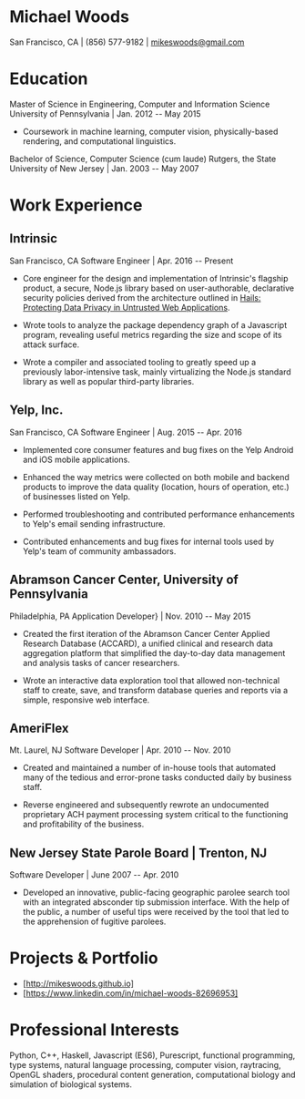 Michael Woods
=============

San Francisco, CA | (856) 577-9182 | mikeswoods@gmail.com

Education
=========

Master of Science in Engineering, Computer and Information Science
University of Pennsylvania | Jan. 2012 -- May 2015

* Coursework in machine learning, computer vision, physically-based rendering,
  and computational linguistics.

Bachelor of Science, Computer Science (cum laude)
Rutgers, the State University of New Jersey | Jan. 2003 -- May 2007

Work Experience
===============

Intrinsic
---------

San Francisco, CA
Software Engineer | Apr. 2016 -- Present

- Core engineer for the design and implementation of Intrinsic's flagship
  product, a secure, Node.js library based on user-authorable, declarative
  security policies derived from the architecture outlined
  in [Hails: Protecting Data Privacy in Untrusted Web Applications](https://www.usenix.org/node/170829).

- Wrote tools to analyze the package dependency graph of a Javascript program,
  revealing useful metrics regarding the size and scope of its attack surface.

- Wrote a compiler and associated tooling to greatly speed up a previously
  labor-intensive task, mainly virtualizing the Node.js standard library as
  well as popular third-party libraries.

Yelp, Inc.
----------

San Francisco, CA
Software Engineer | Aug. 2015 -- Apr. 2016

- Implemented core consumer features and bug fixes on the Yelp Android and iOS
  mobile applications.

- Enhanced the way metrics were collected on both mobile and backend products
  to improve the data quality (location, hours of operation, etc.) of
  businesses listed on Yelp.

- Performed troubleshooting and contributed performance enhancements to Yelp's
  email sending infrastructure.

- Contributed enhancements and bug fixes for internal tools used by Yelp's
  team of community ambassadors.

Abramson Cancer Center, University of Pennsylvania
--------------------------------------------------

Philadelphia, PA
Application Developer} | Nov. 2010 -- May 2015

- Created the first iteration of the Abramson Cancer Center Applied Research
  Database (ACCARD), a unified clinical and research data aggregation platform
  that simplified the day-to-day data management and analysis tasks of cancer
  researchers.

- Wrote an interactive data exploration tool that allowed
  non-technical staff to create, save, and transform
  database queries and reports via a simple, responsive web interface.

AmeriFlex
---------

Mt. Laurel, NJ
Software Developer | Apr. 2010 -- Nov. 2010

- Created and maintained a number of in-house tools that automated many of the
  tedious and error-prone tasks conducted daily by business staff.

- Reverse engineered and subsequently rewrote an undocumented proprietary ACH
  payment processing system critical to the functioning and profitability of
  the business.


New Jersey State Parole Board | Trenton, NJ
-------------------------------------------

Software Developer | June 2007 -- Apr. 2010

- Developed an innovative, public-facing geographic parolee search tool with an
  integrated absconder tip submission interface. With the help of the public, a
  number of useful tips were received by the tool that led to the apprehension
  of fugitive parolees.


Projects & Portfolio
====================

- [http://mikeswoods.github.io]
- [https://www.linkedin.com/in/michael-woods-82696953]

Professional Interests
======================

Python, C++, Haskell, Javascript (ES6), Purescript, functional programming,
type systems, natural language processing, computer vision, raytracing,
OpenGL shaders, procedural content generation, computational biology and
simulation of biological systems.
